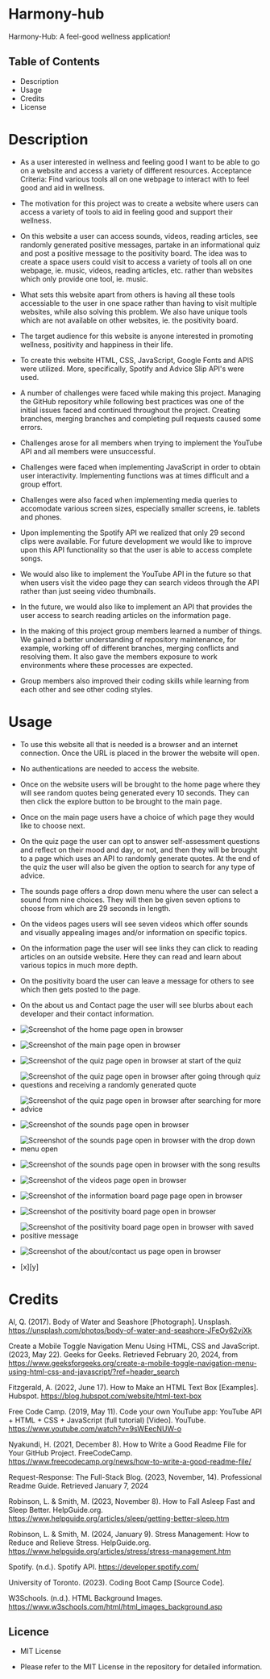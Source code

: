 # Harmony-hub
Harmony-Hub: A feel-good wellness application!

## Table of Contents 

- Description
- Usage
- Credits
- License

# Description

- As a user interested in wellness and feeling good I want to be able to go on a website and access a variety of different resources. Acceptance Criteria: Find various tools all on one webpage to interact with to feel good and aid in wellness.

- The motivation for this project was to create a website where users can access a variety of tools to aid in feeling good and support their wellness. 

- On this website a user can access sounds, videos, reading articles, see randomly generated positive messages, partake in an informational quiz and post a positive message to the positivity board. The idea was to create a space users could visit to access a variety of tools all on one webpage, ie. music, videos, reading articles, etc. rather than websites which only provide one tool, ie. music. 

- What sets this website apart from others is having all these tools accessiable to the user in one space rather than having to visit multiple websites, while also solving this problem. We also have unique tools which are not available on other websites, ie. the positivity board.

- The target audience for this website is anyone interested in promoting wellness, positivity and happiness in their life. 

- To create this website HTML, CSS, JavaScript, Google Fonts and APIS were utilized. More, specifically, Spotify and Advice Slip API's were used. 

- A number of challenges were faced while making this project. Managing the GitHub repository while following best practices was one of the initial issues faced and continued throughout the project. Creating branches, merging branches and completing pull requests caused some errors. 

- Challenges arose for all members when trying to implement the YouTube API and all members were unsuccessful. 

- Challenges were faced when implementing JavaScript in order to obtain user interactivity. Implementing functions was at times difficult and a group effort. 

- Challenges were also faced when implementing media queries to accomodate various screen sizes, especially smaller screens, ie. tablets and phones. 

- Upon implementing the Spotify API we realized that only 29 second clips were available. For future development we would like to improve upon this API functionality so that the user is able to access complete songs.

- We would also like to implement the YouTube API in the future so that when users visit the video page they can search videos through the API rather than just seeing video thumbnails.

- In the future, we would also like to implement an API that provides the user access to search reading articles on the information page. 

- In the making of this project group members learned a number of things. We gained a better understanding of repository maintenance, for example, working off of different branches, merging conflicts and resolving them. It also gave the members exposure to work environments where these processes are expected. 

- Group members also improved their coding skills while learning from each other and see other coding styles. 

# Usage

- To use this website all that is needed is a browser and an internet connection. Once the URL is placed in the brower the website will open.

- No authentications are needed to access the website.

- Once on the website users will be brought to the home page where they will see random quotes being generated every 10 seconds. They can then click the explore button to be brought to the main page.

- Once on the main page users have a choice of which page they would like to choose next. 

- On the quiz page the user can opt to answer self-assessment questions and reflect on their mood and day, or not, and then they will be brought to a page which uses an API to randomly generate quotes. At the end of the quiz the user will also be given the option to search for any type of advice. 

- The sounds page offers a drop down menu where the user can select a sound from nine choices. They will then be given seven options to choose from which are 29 seconds in length. 

- On the videos pages users will see seven videos which offer sounds and visually appealing images and/or information on specific topics. 

- On the information page the user will see links they can click to reading articles on an outside website. Here they can read and learn about various topics in much more depth.  

- On the positivity board the user can leave a message for others to see which then gets posted to the page. 

- On the about us and Contact page the user will see blurbs about each developer and their contact information.

- ![Screenshot of the home page open in browser](./images/screenshot-1.png)

- ![Screenshot of the main page open in browser](./images/screenshot-2.png)

- ![Screenshot of the quiz page open in browser at start of the quiz](./images/screenshot-3.png)

- ![Screenshot of the quiz page open in browser after going through quiz questions and receiving a randomly generated quote](./images/screenshot-4.png)

- ![Screenshot of the quiz page open in browser after searching for more advice](./images/screenshot-5.png)

- ![Screenshot of the sounds page open in browser](./images/songs.png)

- ![Screenshot of the sounds page open in browser with the drop down menu open](./images/songs_lists.png)

- ![Screenshot of the sounds page open in browser with the song results ](./images/song_results.png)

- ![Screenshot of the videos page open in browser](./images/videos.png)

- ![Screenshot of the information board page page open in browser](./images/info.png)

- ![Screenshot of the positivity board page open in browser](./images/screenshot-6.png)

- ![Screenshot of the positivity board page open in browser with saved positive message](./images/screenshot-7.png)

- ![Screenshot of the about/contact us page open in browser](./images/contact.png)

- [x][y]

# Credits

Al, Q. (2017). Body of Water and Seashore [Photograph]. Unsplash. https://unsplash.com/photos/body-of-water-and-seashore-JFeOy62yjXk

Create a Mobile Toggle Navigation Menu Using HTML, CSS and JavaScript. (2023, May 22). Geeks for Geeks. Retrieved February 20, 2024, from https://www.geeksforgeeks.org/create-a-mobile-toggle-navigation-menu-using-html-css-and-javascript/?ref=header_search

Fitzgerald, A. (2022, June 17). How to Make an HTML Text Box [Examples]. Hubspot. https://blog.hubspot.com/website/html-text-box

Free Code Camp. (2019, May 11). Code your own YouTube app: YouTube API + HTML + CSS + JavaScript (full tutorial) [Video]. YouTube. https://www.youtube.com/watch?v=9sWEecNUW-o

Nyakundi, H. (2021, December 8). How to Write a Good Readme File for Your GitHub Project. FreeCodeCamp. https://www.freecodecamp.org/news/how-to-write-a-good-readme-file/

Request-Response: The Full-Stack Blog. (2023, November, 14). Professional Readme Guide. Retrieved January 7, 2024

Robinson, L. & Smith, M. (2023, November 8). How to Fall Asleep Fast and Sleep Better. HelpGuide.org. https://www.helpguide.org/articles/sleep/getting-better-sleep.htm

Robinson, L. & Smith, M. (2024, January 9). Stress Management: How to Reduce and Relieve Stress. HelpGuide.org. https://www.helpguide.org/articles/stress/stress-management.htm

Spotify. (n.d.). Spotify API. https://developer.spotify.com/

University of Toronto. (2023). Coding Boot Camp [Source Code].

W3Schools. (n.d.). HTML Background Images. https://www.w3schools.com/html/html_images_background.asp

## Licence 

- MIT License

- Please refer to the MIT License in the repository for detailed information.
